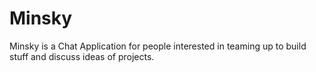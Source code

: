 # Minsky
Minsky is a Chat Application for people interested in teaming up to build stuff and discuss ideas of projects.
